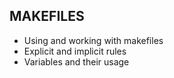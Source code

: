 ## MAKEFILES
* Using and working with makefiles
* Explicit and implicit rules
* Variables and their usage
